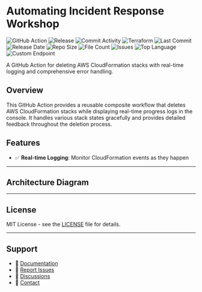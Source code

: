 # Automating Incident Response Workshop

![GitHub Action](https://img.shields.io/badge/GitHub-Action-blue?logo=github)&nbsp;![Release](https://github.com/subhamay-bhattacharyya/2801-security-compliance-tf/actions/workflows/release.yaml/badge.svg)&nbsp;![Commit Activity](https://img.shields.io/github/commit-activity/t/subhamay-bhattacharyya/2801-security-compliance-tf)&nbsp;![Terraform](https://img.shields.io/badge/AWS-Terraform-orange?logo=amazonaws)&nbsp;![Last Commit](https://img.shields.io/github/last-commit/subhamay-bhattacharyya/2801-security-compliance-tf)&nbsp;![Release Date](https://img.shields.io/github/release-date/subhamay-bhattacharyya/2801-security-compliance-tf)&nbsp;![Repo Size](https://img.shields.io/github/repo-size/subhamay-bhattacharyya/2801-security-compliance-tf)&nbsp;![File Count](https://img.shields.io/github/directory-file-count/subhamay-bhattacharyya/2801-security-compliance-tf)&nbsp;![Issues](https://img.shields.io/github/issues/subhamay-bhattacharyya/2801-security-compliance-tf)&nbsp;![Top Language](https://img.shields.io/github/languages/top/subhamay-bhattacharyya/2801-security-compliance-tf)&nbsp;![Custom Endpoint](https://img.shields.io/endpoint?url=https://gist.githubusercontent.com/bsubhamay/aa2c26e6bbaf614571d34b0f7712bf18/raw/2801-security-compliance-tf.json?)


A GitHub Action for deleting AWS CloudFormation stacks with real-time logging and comprehensive error handling.

## Overview

This GitHub Action provides a reusable composite workflow that deletes AWS CloudFormation stacks while displaying real-time progress logs in the console. It handles various stack states gracefully and provides detailed feedback throughout the deletion process.

## Features

- ✅ **Real-time Logging**: Monitor CloudFormation events as they happen

---

## Architecture Diagram


---

## License

MIT License - see the [LICENSE](LICENSE) file for details.

---

## Support

- 📖 [Documentation](https://github.com/subhamay-bhattacharyya/2801-security-compliance-tf/wiki)
- 🐛 [Report Issues](https://github.com/subhamay-bhattacharyya/2801-security-compliance-tf/issues)
- 💬 [Discussions](https://github.com/subhamay-bhattacharyya/2801-security-compliance-tf/discussions)
- 📧 [Contact](mailto:support@subhamay.aws@gmail.com)